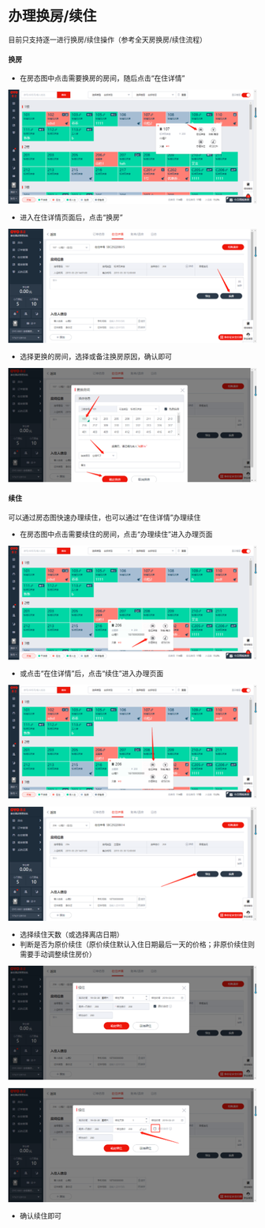# 办理换房/续住

目前只支持逐一进行换房/续住操作（参考全天房换房/续住流程）

#### 换房

* 在房态图中点击需要换房的房间，随后点击“在住详情”

![](../../../.gitbook/assets/image%20%28376%29.png)

* 进入在住详情页面后，点击“换房”

![](../../../.gitbook/assets/image%20%28135%29.png)

* 选择更换的房间，选择或备注换房原因，确认即可

![](../../../.gitbook/assets/image%20%28541%29.png)

#### 续住

可以通过房态图快速办理续住，也可以通过“在住详情”办理续住

* 在房态图中点击需要续住的房间，点击“办理续住”进入办理页面

![](../../../.gitbook/assets/image%20%28428%29.png)

* 或点击“在住详情”后，点击“续住”进入办理页面

![](../../../.gitbook/assets/image%20%28100%29.png)

![](../../../.gitbook/assets/image%20%28208%29.png)

* 选择续住天数（或选择离店日期）
* 判断是否为原价续住（原价续住默认入住日期最后一天的价格；非原价续住则需要手动调整续住房价）

![](../../../.gitbook/assets/image%20%2879%29.png)

![](../../../.gitbook/assets/image%20%28806%29.png)

* 确认续住即可

